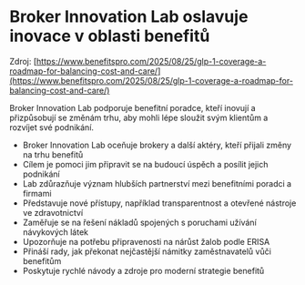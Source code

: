 # Broker Innovation Lab oslavuje inovace v oblasti benefitů

Zdroj: [https://www.benefitspro.com/2025/08/25/glp-1-coverage-a-roadmap-for-balancing-cost-and-care/](https://www.benefitspro.com/2025/08/25/glp-1-coverage-a-roadmap-for-balancing-cost-and-care/)

Broker Innovation Lab podporuje benefitní poradce, kteří inovují a přizpůsobují se změnám trhu, aby mohli lépe sloužit svým klientům a rozvíjet své podnikání.

- Broker Innovation Lab oceňuje brokery a další aktéry, kteří přijali změny na trhu benefitů
- Cílem je pomoci jim připravit se na budoucí úspěch a posílit jejich podnikání
- Lab zdůrazňuje význam hlubších partnerství mezi benefitními poradci a firmami
- Představuje nové přístupy, například transparentnost a otevřené nástroje ve zdravotnictví
- Zaměřuje se na řešení nákladů spojených s poruchami užívání návykových látek
- Upozorňuje na potřebu připravenosti na nárůst žalob podle ERISA
- Přináší rady, jak překonat nejčastější námitky zaměstnavatelů vůči benefitům
- Poskytuje rychlé návody a zdroje pro moderní strategie benefitů
